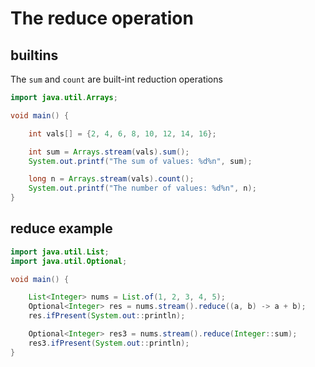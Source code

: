 # The reduce operation


## builtins

The `sum` and `count` are built-int reduction operations

```java
import java.util.Arrays;

void main() {

    int vals[] = {2, 4, 6, 8, 10, 12, 14, 16};

    int sum = Arrays.stream(vals).sum();
    System.out.printf("The sum of values: %d%n", sum);

    long n = Arrays.stream(vals).count();
    System.out.printf("The number of values: %d%n", n);
}
```




## reduce example

```java
import java.util.List;
import java.util.Optional;

void main() {

    List<Integer> nums = List.of(1, 2, 3, 4, 5);
    Optional<Integer> res = nums.stream().reduce((a, b) -> a + b);
    res.ifPresent(System.out::println);    

    Optional<Integer> res3 = nums.stream().reduce(Integer::sum);
    res3.ifPresent(System.out::println);  
}
```
